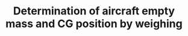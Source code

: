 ---
learningObjectiveId: "031.04.02"
parentId: "031.04"
title: Determination of aircraft empty mass and CG position by weighing
---
